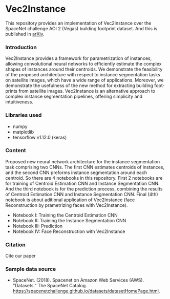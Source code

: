 # Vec2Instance

This repository provides an implementation of Vec2Instance over the SpaceNet challenge AOI 2 (Vegas) building footprint dataset. And this is published in [arXiv](#).

### Introduction

Vec2Instance provides a framework for parametrization of instances, allowing convolutional neural networks to efficiently estimate the complex shapes of instances around their centroids. We demonstrate the feasibility of the proposed architecture with respect to instance segmentation tasks on satellite images, which have a wide range of applications. Moreover, we demonstrate the usefulness of the new method for extracting building foot-prints from satellite images. Vec2Instance is an alternative approach to complex instance segmentation pipelines, offering simplicity and intuitiveness.

### Libraries used

* numpy
* matplotlib
* tensorflow v1.12.0 (keras)

### Content

Proposed new neural network architecture for the instance segmentation task comprising two CNNs. The first CNN estimates centroids of instances, and the second CNN preforms instance segmentation around each centroid. So there are 4 notebooks in this repository. First 2 notebooks are for training of Centroid Estimation CNN and Instance Segmentation CNN. And the third notebook is for the prediction process, combining the results of Centroid Estimation CNN and Instance Segmentation CNN. Final (4th) notebook is about aditional application of Vec2Instance (face Reconstruction by prametrizing faces with Vec2Instance).

* Notebook I: Training the Centroid Estimation CNN
* Notebook II: Training the Instance Segmentation CNN
* Notebook III: Prediction
* Notebook IV: Face Reconstruction with Vec2Instance

### Citation

Cite our paper

### Sample data source

* SpaceNet. (2018). Spacenet on Amazon Web Services (AWS). ”Datasets.” The SpaceNet Catalog. https://spacenetchallenge.github.io/datasets/datasetHomePage.html.
